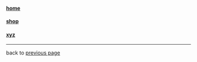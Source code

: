 <link href="../css/dark_theme.css" rel="stylesheet" />

#### [home](./home.md)  
#### [shop](./wood.md)  
#### [xyz](https://github.com/ddaaggeett/xyz)  
___

back to [previous page](../../README.md)

